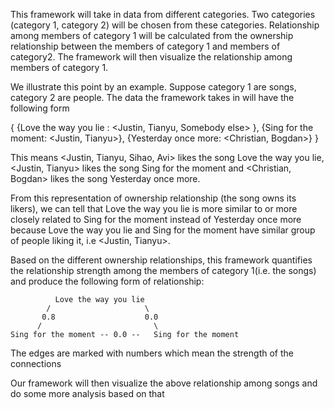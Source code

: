 This framework will take in data from different categories. Two categories (category 1, category 2) will be chosen from these categories. Relationship among members of category 1 will be calculated from the ownership relationship between the members of category 1 and members of category2. The framework will then visualize the relationship among members of category 1. 

We illustrate this point by an example. Suppose category 1 are songs, category 2 are people. The data the framework takes in will have the following form

{
  {Love the way you lie : <Justin, Tianyu, Somebody else> },
  {Sing for the moment: <Justin, Tianyu>},
  {Yesterday once more: <Christian, Bogdan>}
}

This means <Justin, Tianyu, Sihao, Avi> likes the song Love the way you lie, 
           <Justin, Tianyu> likes the song Sing for the moment and
           <Christian, Bogdan> likes the song Yesterday once more.

From this representation of ownership relationship (the song owns its likers), we can 
tell that Love the way you lie is more similar to or more closely related to Sing for the moment instead of Yesterday once more because Love the way you lie and Sing for the moment have similar group of people liking it, i.e <Justin, Tianyu>. 

Based on the different ownership relationships, this framework quantifies the 
relationship strength among the members of category 1(i.e. the songs) and produce the 
following form of relationship:

              Love the way you lie
            /    				  \
           0.8					  0.0
          /							\	
    Sing for the moment -- 0.0 --   Sing for the moment

The edges are marked with numbers which mean the strength of the connections

Our framework will then visualize the above relationship among songs and do some 
more analysis based on that

